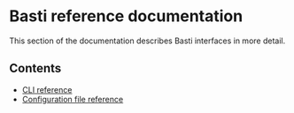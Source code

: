 # Basti reference documentation

This section of the documentation describes Basti interfaces in more detail.

## Contents

- [CLI reference](./cli.md)
- [Configuration file reference](./configuration-file.md)